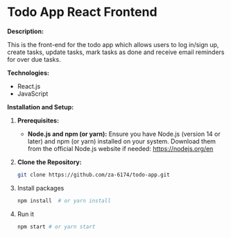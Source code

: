 # Todo App React Frontend

**Description:**

This is the front-end for the todo app which allows users to log in/sign up, create tasks, update tasks, mark tasks as done and receive email reminders for over due tasks. 

**Technologies:**

* React.js
* JavaScript

**Installation and Setup:**

1. **Prerequisites:**
   - **Node.js and npm (or yarn):** Ensure you have Node.js (version 14 or later) and npm (or yarn) installed on your system. Download them from the official Node.js website if needed: https://nodejs.org/en

2. **Clone the Repository:**
   ```bash
   git clone https://github.com/za-6174/todo-app.git
3. Install packages
   ```bash
   npm install  # or yarn install
4. Run it
   ```bash
   npm start # or yarn start
